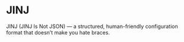 # JINJ
JINJ (JINJ Is Not JSON) — a structured, human-friendly configuration format that doesn’t make you hate braces.
